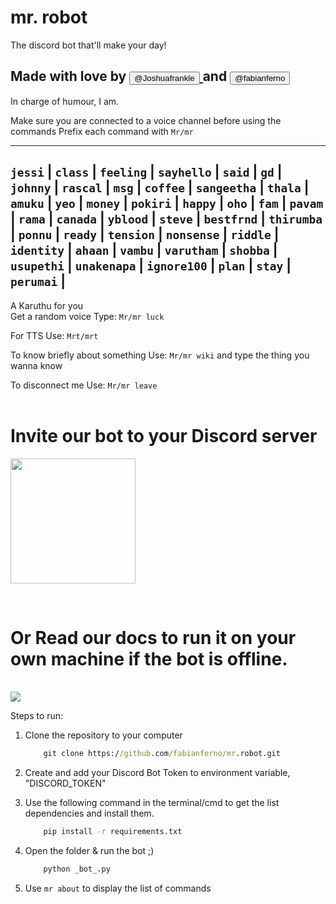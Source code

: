 # mr. robot


The discord bot that'll make your day!<br/>
## Made with love by <a href="https://github.com/Joshuafrankle"><button>@Joshuafrankle</button> </a> and <a href="https://github.com/fabianferno"><button>@fabianferno</button></a>

In charge of humour, I am.

Make sure you are connected to a voice channel before using the commands
Prefix each command with `Mr/mr`

------

`jessi` | `class` | `feeling` | `sayhello` | `said` |
`gd` | `johnny` | `rascal` | `msg` | `coffee` | `sangeetha` |
`thala` | `amuku` | `yeo` | `money` | `pokiri` | `happy` |
`oho` | `fam` | `pavam` | `rama` | `canada` | `yblood` |
`steve` | `bestfrnd` | `thirumba` | `ponnu` | `ready` |
`tension` | `nonsense` | `riddle` | `identity` |
`ahaan` | `vambu` | `varutham` | `shobba` | `usupethi` |
`unakenapa` | `ignore100` | `plan` | `stay` | `perumai` | 
------


A Karuthu for you <br/>
Get a random voice
Type: `Mr/mr luck`


For TTS
Use: `Mrt/mrt`


To know briefly about something
Use: `Mr/mr wiki` and type the thing you wanna know


To disconnect me
Use: `Mr/mr leave`
<br />
<br/>


# Invite our bot to your Discord server

<a href="https://discord.com/api/oauth2/authorize?client_id=727059984986406912&permissions=0&scope=bot"> <img src="https://media2.giphy.com/media/egALOqi5NrD708rAvK/giphy.gif?cid=ecf05e47ec39038c292b21903c7788e260b6aefa339e49ea&rid=giphy.gif"  height="200px"/></a> 


<br>

# Or Read our docs to run it on your own machine if the bot is offline.

<br/>
<img  src="https://media3.giphy.com/media/6pcaPznuZBtL2/giphy.gif">


Steps to run:
1.  Clone the repository to your computer
    ```cmd
        git clone https://github.com/fabianferno/mr.robot.git 
    ```

2. Create and add your Discord Bot Token to environment variable, "DISCORD_TOKEN"
   
3. Use the following command in the terminal/cmd to get the list dependencies and install them.
    ```cmd
        pip install -r requirements.txt
    ```
4. Open the folder & run the bot ;)
    ```py 
        python _bot_.py
    ```
5. Use `mr about` to display the list of commands
